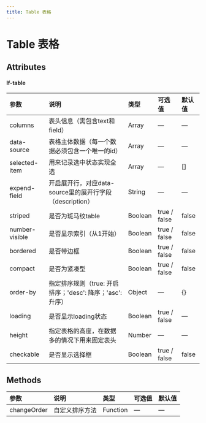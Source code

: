 ```yaml
---
title: Table 表格
---
```


# Table 表格


<ClientOnly>
<table-demo-1></table-demo-1>
<table-demo-2></table-demo-2>
<table-demo-3></table-demo-3>
<table-demo-4></table-demo-4>
<table-demo-5></table-demo-5>
<table-demo-6></table-demo-6>
<table-demo-7></table-demo-7>
<table-demo-8></table-demo-8>
<table-demo-9></table-demo-9>
<table-demo-10></table-demo-10>
</ClientOnly>

## Attributes

#### lf-table
| 参数          | 说明          |   类型  | 可选值  | 默认值  |
| :------------- |:-------------|:-------|:-------|:-------|
| columns        | 表头信息（需包含text和field）  |  Array |   —  |   —  |
| data-source | 表格主体数据（每一个数据必须包含一个唯一的id）  |  Array |  — | — |
| selected-item | 用来记录选中状态实现全选 |  Array | —  | [] |
| expend-field | 开启展开行，对应data-source里的展开行字段（description） |  String | —  | — |
| striped | 是否为斑马纹table | Boolean | true / false | false |
| number-visible | 是否显示索引（从1开始） | Boolean | true / false | false |
| bordered | 是否带边框 | Boolean | true / false | false |
| compact | 是否为紧凑型 | Boolean | true / false | false |
| order-by | 指定排序规则（true: 开启排序；'desc': 降序；'asc': 升序） | Object | — | {} |
| loading| 是否显示loading状态 | Boolean | true / false | — |
| height| 指定表格的高度，在数据多的情况下用来固定表头 | Number | — | — |
| checkable| 是否显示选择框 | Boolean | true / false | false |

## Methods

| 参数          | 说明          |   类型  | 可选值  | 默认值  |
| :------------- |:-------------|:-------|:-------|:-------|
| changeOrder       | 自定义排序方法   |  Function|   —  |   —  |
